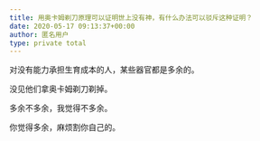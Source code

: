 ```yaml
---
title: 用奥卡姆剃刀原理可以证明世上没有神，有什么办法可以驳斥这种证明？
date: 2020-05-17 09:13:37+00:00
author: 匿名用户
type: private total
---
```

对没有能力承担生育成本的人，某些器官都是多余的。

没见他们拿奥卡姆剃刀剃掉。

  


多余不多余，我觉得不多余。

你觉得多余，麻烦割你自己的。


